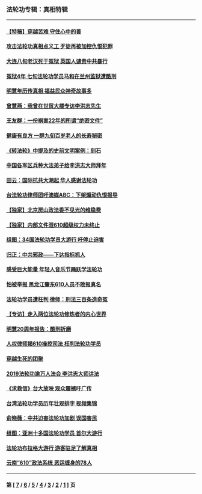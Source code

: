 ### 法轮功专辑：真相特辑
---
#### [【特稿】穿越苦难 守住心中的善](../../pages/nf4389/n13784979.md?12080430) 
#### [攻击法轮功真相点义工 歹徒再被加控仇恨犯罪](../../pages/nf4389/n13601019.md?12080430) 
#### [大连八旬老汉死于冤狱 英国人谴责中共暴行](../../pages/nf4389/n13480118.md?12080430) 
#### [冤狱4年 七旬法轮功学员马和在兰州监狱遭酷刑](../../pages/nf4389/n13304688.md?12080430) 
#### [明慧年历传真相 福益民众神奇故事多](../../pages/nf4389/n13294545.md?12080430) 
#### [曾慧燕：我曾在世贸大楼专访李洪志先生](../../pages/nf4389/n12898729.md?12080430) 
#### [王友群：一份祸害22年的所谓“绝密文件”](../../pages/nf4389/n12871750.md?12080430) 
#### [健康有良方 一群九旬百岁老人的长寿秘密](../../pages/nf4389/n12847475.md?12080430) 
#### [《转法轮》中提及的史前文明案例：刻石](../../pages/nf4389/n12758577.md?12080430) 
#### [中国各军区兵种大法弟子给李洪志大师拜年](../../pages/nf4389/n12750047.md?12080430) 
#### [田云：国际抗共大潮起 华人感谢法轮功](../../pages/nf4389/n12357708.md?12080430) 
#### [台法轮功律师团吁澳媒ABC：下架煽动仇恨报导](../../pages/nf4389/n12279917.md?12080430) 
#### [【独家】北京房山政法委不见光的维稳费](../../pages/nf4389/n12031979.md?12080430) 
#### [【独家】内部文件泄610超级权力未终止](../../pages/nf4389/n12023895.md?12080430) 
#### [组图：34国法轮功学员大游行 吁停止迫害](../../pages/nf4389/n11492658.md?12080430) 
#### [归正：中共邪政——下达指标抓人](../../pages/nf4389/n11474770.md?12080430) 
#### [感受巨大能量 年轻人音乐节踊跃学法轮功](../../pages/nf4389/n11441981.md?12080430) 
#### [怕被举报 黑龙江肇东610人员不敢报真名](../../pages/nf4389/n11436499.md?12080430) 
#### [法轮功学员遭枉判 律师：刑法三百条造奇冤](../../pages/nf4389/n11433943.md?12080430) 
#### [【专访】走入两位法轮功修炼者的内心世界](../../pages/nf4389/n11415623.md?12080430) 
#### [明慧20周年报告：酷刑折磨](../../pages/nf4389/n11387954.md?12080430) 
#### [人权律师揭610操控司法 枉判法轮功学员](../../pages/nf4389/n11313370.md?12080430) 
#### [穿越生死的团聚](../../pages/nf4389/n11258922.md?12080430) 
#### [2019法轮功逾万人法会 李洪志大师讲法](../../pages/nf4389/n11265303.md?12080430) 
#### [《求救信》台大放映 观众震撼吁广传](../../pages/nf4389/n10922251.md?12080430) 
#### [台湾法轮功学员历年壮观排字 视频集锦](../../pages/nf4389/n10878789.md?12080430) 
#### [俞晓薇：中共迫害法轮功加剧 误国害民](../../pages/nf4389/n10859260.md?12080430) 
#### [组图：亚洲十多国法轮功学员 首尔大游行](../../pages/nf4389/n10781149.md?12080430) 
#### [法轮功布拉格大游行 游客驻足了解真相](../../pages/nf4389/n10749360.md?12080430) 
#### [云南“610”政法系统 恶运缠身的78人](../../pages/nf4389/n10747534.md?12080430) 

---
#### 第 [ [7](./7.md?12080430) / [6](./6.md?12080430) / [5](./5.md?12080430) / [4](./4.md?12080430) / [3](./3.md?12080430) / [2](./2.md?12080430) / [1](./1.md?12080430) ] 页
